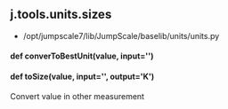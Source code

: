 ## j.tools.units.sizes

- /opt/jumpscale7/lib/JumpScale/baselib/units/units.py

#### def converToBestUnit(value, input='') 

#### def toSize(value, input='', output='K') 

Convert value in other measurement


